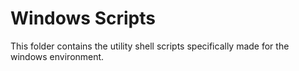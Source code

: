 Windows Scripts
=============

This folder contains the utility shell scripts specifically made for the windows environment.